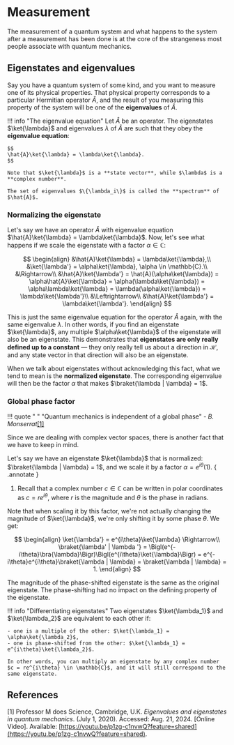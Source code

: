 # Measurement
The measurement of a quantum system and what happens to the system after a measurement has been done is at the core of the strangeness most people associate with quantum mechanics.

## Eigenstates and eigenvalues
Say you have a quantum system of some kind, and you want to measure one of its physical properties. That physical property corresponds to a particular Hermitian operator $\hat{A}$, and the result of you measuring this property of the system will be one of the **eigenvalues** of $\hat{A}$.

!!! info "The eigenvalue equation"
    Let $\hat{A}$ be an operator. The eigenstates $\ket{\lambda}$ and eigenvalues $\lambda$ of $\hat{A}$ are such that they obey the **eigenvalue equation**:

    $$
    \hat{A}\ket{\lambda} = \lambda\ket{\lambda}.
    $$

    Note that $\ket{\lambda}$ is a **state vector**, while $\lambda$ is a **complex number**.

    The set of eigenvalues $\{\lambda_i\}$ is called the **spectrum** of $\hat{A}$.


### Normalizing the eigenstate
Let's say we have an operator $\hat{A}$ with eigenvalue equation $\hat{A}\ket{\lambda} = \lambda\ket{\lambda}$. Now, let's see what happens if we scale the eigenstate with a factor $\alpha \in \mathbb{C}$:

$$
\begin{align}
    &\hat{A}\ket{\lambda} = \lambda\ket{\lambda},\\
    &\ket{\lambda'} = \alpha\ket{\lambda}, \alpha \in \mathbb{C}.\\
    &\Rightarrow\\
    &\hat{A}\ket{\lambda'} = \hat{A}(\alpha\ket{\lambda}) = \alpha\hat{A}\ket{\lambda} = \alpha(\lambda\ket{\lambda}) = \alpha\lambda\ket{\lambda} = \lambda(\alpha\ket{\lambda}) = \lambda\ket{\lambda'}\\
    &\Leftrightarrow\\
    &\hat{A}\ket{\lambda'} = \lambda\ket{\lambda'}.
\end{align}
$$

This is just the same eigenvalue equation for the operator $\hat{A}$ again, with the same eigenvalue $\lambda$. In other words, if you find an eigenstate $\ket{\lambda}$, any multiple $\alpha\ket{\lambda}$ of the eigenstate will also be an eigenstate. This demonstrates that **eigenstates are only really defined up to a constant** &mdash; they only really tell us about a direction in $\mathcal{H}$, and any state vector in that direction will also be an eigenstate.

When we talk about eigenstates without acknowledging this fact, what we tend to mean is the **normalized eigenstate**. The corresponding eigenvalue will then be the factor $\alpha$ that makes $\braket{\lambda | \lambda} = 1$.

### Global phase factor
!!! quote " "
    "Quantum mechanics is independent of a global phase" - *B. Monserrat*[[1]](#prof-m-eigen)
    
Since we are dealing with complex vector spaces, there is another fact that we have to keep in mind.

Let's say we have an eigenstate $\ket{\lambda}$ that is normalized: $\braket{\lambda | \lambda} = 1$, and we scale it by a factor $\alpha = e^{i\theta}$(1).
{ .annotate }

1.    Recall that a complex number $c \in \mathbb{C}$ can be written in polar coordinates as $c = re^{i\theta}$, where $r$ is the magnitude and $\theta$ is the phase in radians.

Note that when scaling it by this factor, we're not actually changing the magnitude of $\ket{\lambda}$, we're only shifting it by some phase $\theta$. We get:

$$
\begin{align}
    \ket{\lambda'} = e^{i\theta}\ket{\lambda} \Rightarrow\\
    \braket{\lambda' | \lambda '} = \Bigl(e^{-i\theta}\bra{\lambda}\Bigr)\Bigl(e^{i\theta}\ket{\lambda}\Bigr) = e^{-i\theta}e^{i\theta}\braket{\lambda | \lambda} = \braket{\lambda | \lambda} = 1.
\end{align}
$$

The magnitude of the phase-shifted eigenstate is the same as the original eigenstate. The phase-shifting had no impact on the defining property of the eigenstate.

!!! info "Differentiating eigenstates"
    Two eigenstates $\ket{\lambda_1}$ and $\ket{\lambda_2}$ are equivalent to each other if:

    - one is a multiple of the other: $\ket{\lambda_1} = \alpha\ket{\lambda_2}$,
    - one is phase-shifted from the other: $\ket{\lambda_1} = e^{i\theta}\ket{\lambda_2}$.

    In other words, you can multiply an eigenstate by any complex number $c = re^{i\theta} \in \mathbb{C}$, and it will still correspond to the same eigenstate.

## References
<span id="prof-m-eigen">[1]</span> Professor M does Science, Cambridge, U.K. *Eigenvalues and eigenstates in quantum mechanics*. (July 1, 2020). Accessed: Aug. 21, 2024. [Online Video]. Available: [https://youtu.be/p1zg-c1nvwQ?feature=shared](https://youtu.be/p1zg-c1nvwQ?feature=shared).